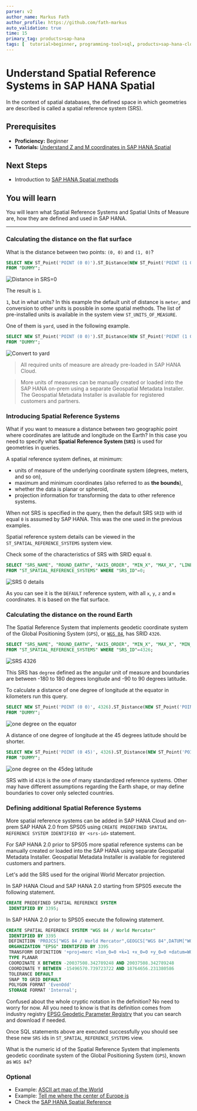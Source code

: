 ```yaml
---
parser: v2
author_name: Markus Fath
author_profile: https://github.com/fath-markus
auto_validation: true
time: 15
primary_tag: products>sap-hana
tags: [  tutorial>beginner, programming-tool>sql, products>sap-hana-cloud, products>sap-hana\,-express-edition, software-product-function>sap-hana-spatial, software-product-function>sap-hana-multi-model-processing  ]
---
```


# Understand Spatial Reference Systems in SAP HANA Spatial
<!-- description --> In the context of spatial databases, the defined space in which geometries are described is called a spatial reference system (SRS).

## Prerequisites  
- **Proficiency:** Beginner
 - **Tutorials:** [Understand Z and M coordinates in SAP HANA Spatial](hana-spatial-intro5-z-m-coordinates)


## Next Steps
- Introduction to [SAP HANA Spatial methods](https://developers.sap.com/group.hana-aa-spatial-methods.html)

## You will learn  
You will learn what Spatial Reference Systems and Spatial Units of Measure are, how they are defined and used in SAP HANA.

---

### Calculating the distance on the flat surface

What is the distance between two points: `(0, 0)` and `(1, 0)`?

```sql
SELECT NEW ST_Point('POINT (0 0)').ST_Distance(NEW ST_Point('POINT (1 0)')) AS "DISTANCE"
FROM "DUMMY";
```

![Distance in SRS=0](spatial0601b.png)

The result is `1`.

`1`, but in what units? In this example the default unit of distance is `meter`, and conversion to other units is possible in some spatial methods. The list of pre-installed units is available in the system view `ST_UNITS_OF_MEASURE`.

One of them is `yard`, used in the following example.

```sql
SELECT NEW ST_Point('POINT (0 0)').ST_Distance(NEW ST_Point('POINT (1 0)'), 'yard') AS "DISTANCE"
FROM "DUMMY";
```

![Convert to yard](spatial0603b.png)

>All required units of measure are already pre-loaded in SAP HANA Cloud.

>More units of measures can be manually created or loaded into the SAP HANA on-prem using a separate Geospatial Metadata Installer. The Geospatial Metadata Installer is available for registered customers and partners.


### Introducing Spatial Reference Systems


What if you want to measure a distance between two geographic point where coordinates are latitude and longitude on the Earth? In this case you need to specify what **Spatial Reference System (`SRS`)** is used for geometries in queries.

A spatial reference system defines, at minimum:

- units of measure of the underlying coordinate system (degrees, meters, and so on),
- maximum and minimum coordinates (also referred to as __the bounds__),
- whether the data is planar or spheroid,
- projection information for transforming the data to other reference systems.

When not SRS is specified in the query, then the default SRS `SRID` with id equal `0` is assumed by SAP HANA. This was the one used in the previous examples.

Spatial reference system details can be viewed in the `ST_SPATIAL_REFERENCE_SYSTEMS` system view.

Check some of the characteristics of SRS with SRID equal `0`.

```sql
SELECT "SRS_NAME", "ROUND_EARTH", "AXIS_ORDER", "MIN_X", "MAX_X", "LINEAR_UNIT_OF_MEASURE"
FROM "ST_SPATIAL_REFERENCE_SYSTEMS" WHERE "SRS_ID"=0;
```
![SRS 0 details](spatial0602b.png)

As you can see it is the `DEFAULT` reference system, with all `x`, `y`, `z` and `m` coordinates. It is based on the flat surface.


### Calculating the distance on the round Earth


The Spatial Reference System that implements geodetic coordinate system of the Global Positioning System (`GPS`), or [`WGS 84`](https://en.wikipedia.org/wiki/World_Geodetic_System#WGS84), has SRID `4326`.

```sql
SELECT "SRS_NAME", "ROUND_EARTH", "AXIS_ORDER", "MIN_X", "MAX_X", "MIN_Y", "MAX_Y", "LINEAR_UNIT_OF_MEASURE", "ANGULAR_UNIT_OF_MEASURE"
FROM "ST_SPATIAL_REFERENCE_SYSTEMS" WHERE "SRS_ID"=4326;
```
![SRS 4326](spatial0604b.png)

This SRS has `degree` defined as the angular unit of measure and boundaries are between -180 to 180 degrees longitude and -90 to 90 degrees latitude.

To calculate a distance of one degree of longitude at the equator in kilometers run this query.

```sql
SELECT NEW ST_Point('POINT (0 0)', 4326).ST_Distance(NEW ST_Point('POINT (1 0)', 4326), 'kilometer') AS "DISTANCE"
FROM "DUMMY";
```

![one degree on the equator](spatial0605b.png)

A distance of one degree of longitude at the 45 degrees latitude should be shorter.

```sql
SELECT NEW ST_Point('POINT (0 45)', 4326).ST_Distance(NEW ST_Point('POINT (1 45)', 4326), 'kilometer') AS "DISTANCE"
FROM "DUMMY";
```

![one degree on the 45deg latitude](spatial0606b.png)

SRS with id `4326` is the one of many standardized reference systems. Other may have different assumptions regarding the Earth shape, or may define boundaries to cover only selected countries.


### Defining additional Spatial Reference Systems


More spatial reference systems can be added in SAP HANA Cloud and on-prem SAP HANA 2.0 from SPS05 using `CREATE PREDEFINED SPATIAL REFERENCE SYSTEM IDENTIFIED BY <srs-id>` statement.

For  SAP HANA 2.0 prior to SPS05 more spatial reference systems can be manually created or loaded into the SAP HANA using separate Geospatial Metadata Installer. Geospatial Metadata Installer is available for registered customers and partners.

Let's add the SRS used for the original World Mercator projection.

In SAP HANA Cloud and SAP HANA 2.0 starting from SPS05 execute the following statement.

```sql
CREATE PREDEFINED SPATIAL REFERENCE SYSTEM
 IDENTIFIED BY 3395;
```

In SAP HANA 2.0 prior to SPS05 execute the following statement.

```sql
CREATE SPATIAL REFERENCE SYSTEM "WGS 84 / World Mercator"
 IDENTIFIED BY 3395
 DEFINITION 'PROJCS["WGS 84 / World Mercator",GEOGCS["WGS 84",DATUM["WGS_1984",SPHEROID["WGS 84",6378137,298.257223563,AUTHORITY["EPSG","7030"]],AUTHORITY["EPSG","6326"]],PRIMEM["Greenwich",0,AUTHORITY["EPSG","8901"]],UNIT["degree",0.0174532925199433,AUTHORITY["EPSG","9122"]],AUTHORITY["EPSG","4326"]],PROJECTION["Mercator_1SP"],PARAMETER["central_meridian",0],PARAMETER["scale_factor",1],PARAMETER["false_easting",0],PARAMETER["false_northing",0],UNIT["metre",1,AUTHORITY["EPSG","9001"]],AXIS["Easting",EAST],AXIS["Northing",NORTH],AUTHORITY["EPSG","3395"]]'
 ORGANIZATION "EPSG" IDENTIFIED BY 3395
 TRANSFORM DEFINITION '+proj=merc +lon_0=0 +k=1 +x_0=0 +y_0=0 +datum=WGS84 +units=m +no_defs '   
 TYPE PLANAR
 COORDINATE X BETWEEN -20037508.342789248 AND 20037508.342789248
 COORDINATE Y BETWEEN -15496570.739723722 AND 18764656.231380586  
 TOLERANCE DEFAULT
 SNAP TO GRID DEFAULT
 POLYGON FORMAT 'EvenOdd'
 STORAGE FORMAT 'Internal';
```

Confused about the whole cryptic notation in the definition? No need to worry for now. All you need to know is that its definition comes from industry registry [EPSG Geodetic Parameter Registry](http://www.epsg.org) that you can search and download if needed.

Once SQL statements above are executed successfully you should see these new `SRS` ids in `ST_SPATIAL_REFERENCE_SYSTEMS` view.

What is the numeric id of the Spatial Reference System that implements geodetic coordinate system of the Global Positioning System (`GPS`), known as `WGS 84`?



### Optional
- Example: [ASCII art map of the World](https://blogs.sap.com/2017/02/13/ascii-art-map-of-the-world-using-sap-hana-geospatial-processing/)
- Example: [Tell me where the center of Europe is](https://blogs.sap.com/2017/04/11/sap-hana-tell-me-where-the-center-of-europe-is/)
- Check the [SAP HANA Spatial Reference](https://help.sap.com/viewer/bc9e455fe75541b8a248b4c09b086cf5/2020_04_QRC/en-US/7a2ea357787c101488ecd1b725836f07.html)
